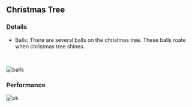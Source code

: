 ## Christmas Tree


### Details
 - Balls:
   There are several balls on the christmas tree. These balls roate when christmas tree shines. <br />
  <br />
  
  ![balls](https://cloud.githubusercontent.com/assets/16565587/24786859/6cf7d5f8-1b19-11e7-9a0d-7ca085157513.gif)

### Performance

  ![ok](https://cloud.githubusercontent.com/assets/16565587/24786708/7c3480a8-1b18-11e7-9036-346c54370257.gif)
